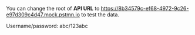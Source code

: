 You can change the root of **API URL** to https://8b34579c-ef68-4972-9c26-e97d309c4d47.mock.pstmn.io
to test the data.


Username/password: abc/123abc